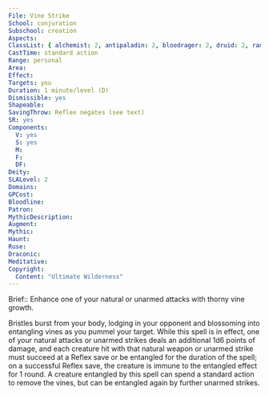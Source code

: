 ```yaml
---
File: Vine Strike
School: conjuration
Subschool: creation
Aspects: 
ClassList: { alchemist: 2, antipaladin: 2, bloodrager: 2, druid: 2, ranger: 2, shaman: 2, sorcerer: 2, wizard: 2 }
CastTime: standard action
Range: personal
Area: 
Effect: 
Targets: you
Duration: 1 minute/level (D)
Dismissible: yes
Shapeable: 
SavingThrow: Reflex negates (see text)
SR: yes
Components:
  V: yes
  S: yes
  M: 
  F: 
  DF: 
Deity: 
SLALevel: 2
Domains: 
GPCost: 
Bloodline: 
Patron: 
MythicDescription: 
Augment: 
Mythic: 
Haunt: 
Ruse: 
Draconic: 
Meditative: 
Copyright:
  Content: "Ultimate Wilderness"
---
```

Brief:: Enhance one of your natural or unarmed attacks with thorny vine growth.

Bristles burst from your body, lodging in your opponent and blossoming into entangling vines as you pummel your target. While this spell is in effect, one of your natural attacks or unarmed strikes deals an additional 1d6 points of damage, and each creature hit with that natural weapon or unarmed strike must succeed at a Reflex save or be entangled for the duration of the spell; on a successful Reflex save, the creature is immune to the entangled effect for 1 round. A creature entangled by this spell can spend a standard action to remove the vines, but can be entangled again by further unarmed strikes.
